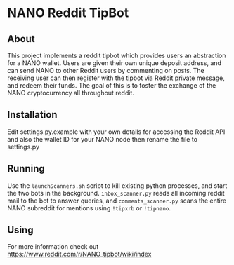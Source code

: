 # NANO Reddit TipBot

## About
This project implements a reddit tipbot which provides users an abstraction for a NANO wallet. Users are given their own unique deposit address, and can send NANO to other Reddit users by commenting on posts. The receiving user can then register with the tipbot via Reddit private message, and redeem their funds.
The goal of this is to foster the exchange of the NANO cryptocurrency all throughout reddit.

## Installation
Edit settings.py.example with your own details for accessing the Reddit API and also the wallet ID for your NANO node then rename the file to settings.py

## Running
Use the `launchScanners.sh` script to kill existing python processes, and start the two bots in the background.
`inbox_scanner.py` reads all incoming reddit mail to the bot to answer queries, and `comments_scanner.py` scans the entire NANO subreddit for mentions using `!tipxrb` or `!tipnano`.

## Using
For more information check out https://www.reddit.com/r/NANO_tipbot/wiki/index

